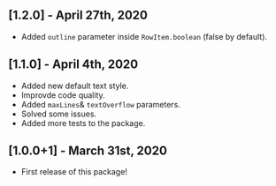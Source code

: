 ## [1.2.0] - April 27th, 2020

- Added `outline` parameter inside `RowItem.boolean` (false by default).

## [1.1.0] - April 4th, 2020

- Added new default text style.
- Improvde code quality.
- Added `maxLines`& `textOverflow` parameters.
- Solved some issues.
- Added more tests to the package.

## [1.0.0+1] - March 31st, 2020

- First release of this package!
